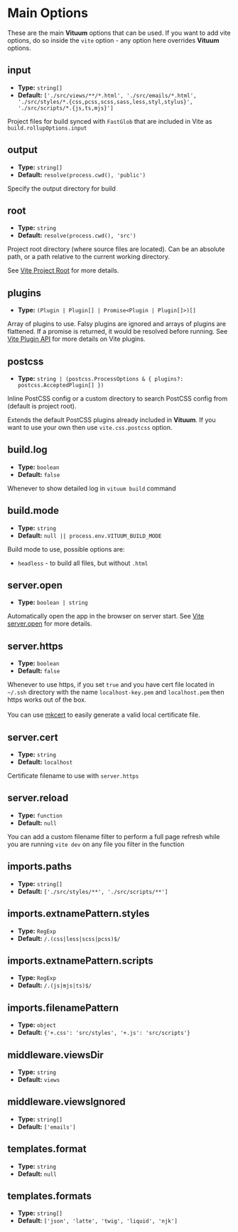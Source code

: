 # Main Options

These are the main **Vituum** options that can be used. If you want to add vite options, do so inside the `vite` option - any option here overrides **Vituum** options.

## input

- **Type:** `string[]`
- **Default:** `['./src/views/**/*.html', './src/emails/*.html', './src/styles/*.{css,pcss,scss,sass,less,styl,stylus}', './src/scripts/*.{js,ts,mjs}']`

Project files for build synced with `FastGlob` that are included in Vite as `build.rollupOptions.input`

## output

- **Type:** `string[]`
- **Default:** `resolve(process.cwd(), 'public')`

Specify the output directory for build

## root

- **Type:** `string`
- **Default:** `resolve(process.cwd(), 'src')`

Project root directory (where source files are located). Can be an absolute path, or a path relative to the current working directory.

See [Vite Project Root](https://vitejs.dev/guide/#index-html-and-project-root) for more details.

## plugins

- **Type:** `(Plugin | Plugin[] | Promise<Plugin | Plugin[]>)[]`

Array of plugins to use. Falsy plugins are ignored and arrays of plugins are flattened. If a promise is returned, it would be resolved before running. See [Vite Plugin API](https://vitejs.dev/guide/api-plugin) for more details on Vite plugins.

## postcss

- **Type:** `string | (postcss.ProcessOptions & { plugins?: postcss.AcceptedPlugin[] })`

Inline PostCSS config or a custom directory to search PostCSS config from (default is project root). 

Extends the default PostCSS plugins already included in **Vituum**. If you want to use your own then use `vite.css.postcss` option. 

## build.log

- **Type:** `boolean`
- **Default:** `false`

Whenever to show detailed log in `vituum build` command

## build.mode

- **Type:** `string`
- **Default:** `null || process.env.VITUUM_BUILD_MODE`

Build mode to use, possible options are:

* `headless` - to build all files, but without `.html`

## server.open

- **Type:** `boolean | string`

Automatically open the app in the browser on server start. See [Vite server.open](https://vitejs.dev/config/server-options.html#server-open) for more details.

## server.https

- **Type:** `boolean`
- **Default:** `false`

Whenever to use https, if you set `true` and you have cert file located in `~/.ssh` directory with the name `localhost-key.pem` and `localhost.pem` then https works out of the box.<br><br>
You can use [mkcert](https://github.com/FiloSottile/mkcert) to easily generate a valid local certificate file.

## server.cert

- **Type:** `string`
- **Default:** `localhost`

Certificate filename to use with `server.https`

## server.reload

- **Type:** `function`
- **Default:** `null`

You can add a custom filename filter to perform a full page refresh while you are running `vite dev` on any file you filter in the function

## imports.paths

- **Type:** `string[]`
- **Default:** `['./src/styles/**', './src/scripts/**']`


## imports.extnamePattern.styles

- **Type:** `RegExp`
- **Default:** `/.(css|less|scss|pcss)$/`

## imports.extnamePattern.scripts

- **Type:** `RegExp`
- **Default:** `/.(js|mjs|ts)$/`

## imports.filenamePattern

- **Type:** `object`
- **Default:** `{'+.css': 'src/styles', '+.js': 'src/scripts'}`

## middleware.viewsDir

- **Type:** `string`
- **Default:** `views`

## middleware.viewsIgnored

- **Type:** `string[]`
- **Default:** `['emails']`

## templates.format

- **Type:** `string`
- **Default:** `null`

## templates.formats

- **Type:** `string[]`
- **Default:** `['json', 'latte', 'twig', 'liquid', 'njk']`
